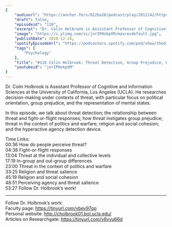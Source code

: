 ```yaml
---
{
	"audiourl": "https://anchor.fm/s/822ba20/podcast/play/2011142/https%3A%2F%2Fd3ctxlq1ktw2nl.cloudfront.net%2Fproduction%2F2018-11-31%2F7735335-44100-2-50dad65c33d1e.mp3",
	"draft": false,
	"episodeid": "116",
	"excerpt": "Dr. Colin Holbrook is Assistant Professor of Cognitive and Information Sciences at the University of California, Los Angeles (UCLA). He researches decision-making under contexts of threat, with particular focus on political orientation, group prejudice, and the representation of mental states.",
	"image": "https://i.ytimg.com/vi/jnrIPHokpVM/maxresdefault.jpg",
	"publishDate": 2018-12-24,
	"spotifyEpisodeUrl": "https://podcasters.spotify.com/pod/show/thedissenter/episodes/116-Colin-Holbrook-Threat-Detection--Group-Prejudice--Warfare--and-Religion-e2rsi6",
	"tags": [
		"Psychology"
	],
	"title": "#116 Colin Holbrook: Threat Detection, Group Prejudice, Warfare, and Religion",
	"youtubeid": "jnrIPHokpVM"
}
---
```

Dr. Colin Holbrook is Assistant Professor of Cognitive and Information Sciences at the University of California, Los Angeles (UCLA). He researches decision-making under contexts of threat, with particular focus on political orientation, group prejudice, and the representation of mental states.

In this episode, we talk about threat detection; the relationship between threat and fight-or-flight responses; how threat instigates group prejudice; threat in the context of politics and warfare; religion and social cohesion; and the hyperactive agency detection device.

Time Links:  
<time>00:36</time> How do people perceive threat?  
<time>04:38</time> Fight-or-flight responses                    
<time>13:04</time> Threat at the individual and collective levels                  
<time>17:19</time> In-group and out-group differences             
<time>23:00</time> Threat in the context of politics and warfare             
<time>33:25</time> Religion and threat salience        
<time>45:19</time> Religion and social cohesion  
<time>48:51</time> Perceiving agency and threat salience    
<time>53:27</time> Follow Dr. Holbrook’s work!    

---

Follow Dr. Holbrook’s work:  
Faculty page: https://tinyurl.com/ybev97qp  
Personal website: http://cholbrook01.bol.ucla.edu/  
Articles on Researchgate: https://tinyurl.com/y6vvu66d
